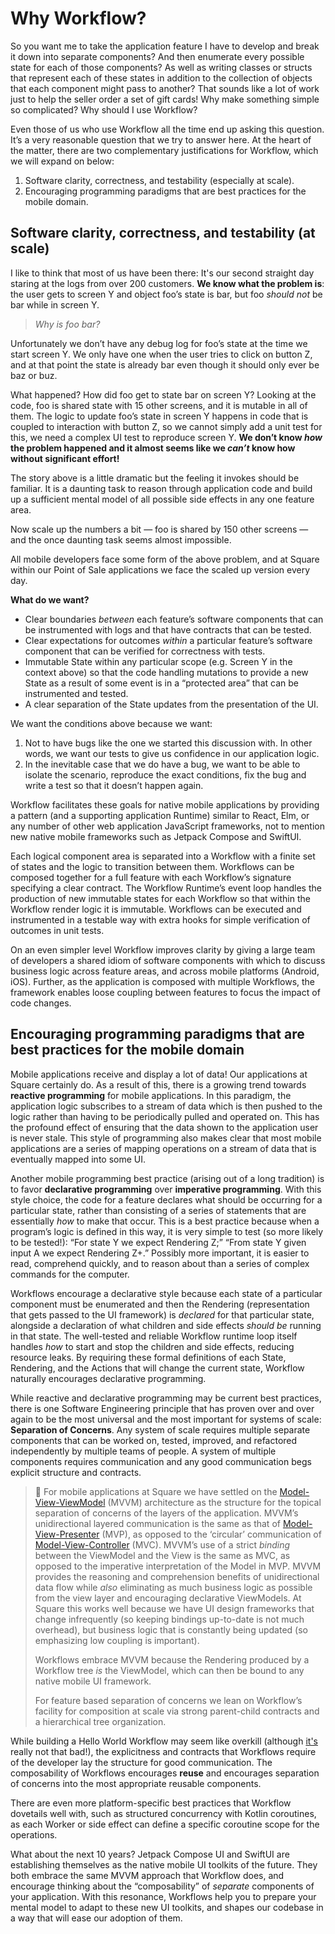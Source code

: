 # Why Workflow?

So you want me to take the application feature I have to develop and break it down into separate components? And then enumerate every possible state for each of those components? As well as writing classes or structs that represent each of these states in addition to the collection of objects that each component might pass to another? That sounds like a lot of work just to help the seller order a set of gift cards! Why make something simple so complicated? Why should I use Workflow?

Even those of us who use Workflow all the time end up asking this question. It’s a very reasonable question that we try to answer here. At the heart of the matter, there are two complementary justifications for Workflow, which we will expand on below:

1. Software clarity, correctness, and testability (especially at scale).
1. Encouraging programming paradigms that are best practices for the mobile domain.

## **Software clarity, correctness, and testability (at scale)**

I like to think that most of us have been there: It's our second straight day staring at the logs from over 200 customers. **We know what the problem is**: the user gets to screen Y and object foo’s state is bar, but foo *should not* be bar while in screen Y.

> *Why is foo bar?*

Unfortunately we don’t have any debug log for foo’s state at the time we start screen Y. We only have one when the user tries to click on button Z, and at that point the state is already bar even though it should only ever be baz or buz.

What happened? How did foo get to state bar on screen Y? Looking at the code, foo is shared state with 15 other screens, and it is mutable in all of them. The logic to update foo’s state in screen Y happens in code that is coupled to interaction with button Z, so we cannot simply add a unit test for this, we need a complex UI test to reproduce screen Y. **We don’t know *how* the problem happened and it almost seems like we *can’t* know how without significant effort!**

The story above is a little dramatic but the feeling it invokes should be familiar. It is a daunting task to reason through application code and build up a sufficient mental model of all possible side effects in any one feature area.

Now scale up the numbers a bit — foo is shared by 150 other screens — and the once daunting task seems almost impossible.

All mobile developers face some form of the above problem, and at Square within our Point of Sale applications we face the scaled up version every day.

**What do we want?**

- Clear boundaries *between* each feature’s software components that can be instrumented with logs and that have contracts that can be tested.
- Clear expectations for outcomes *within* a particular feature’s software component that can be verified for correctness with tests.
- Immutable State within any particular scope (e.g. Screen Y in the context above) so that the code handling mutations to provide a new State as a result of some event is in a “protected area” that can be instrumented and tested.
- A clear separation of the State updates from the presentation of the UI.

We want the conditions above because we want:

1. Not to have bugs like the one we started this discussion with. In other words, we want our tests to give us confidence in our application logic.
1. In the inevitable case that we do have a bug, we want to be able to isolate the scenario, reproduce the exact conditions, fix the bug and write a test so that it doesn’t happen again.

Workflow facilitates these goals for native mobile applications by providing a pattern (and a supporting application Runtime) similar to React, Elm, or any number of other web application JavaScript frameworks, not to mention new native mobile frameworks such as Jetpack Compose and SwiftUI.

Each logical component area is separated into a Workflow with a finite set of states and the logic to transition between them. Workflows can be composed together for a full feature with each Workflow’s signature specifying a clear contract. The Workflow Runtime’s event loop handles the production of new immutable states for each Workflow so that within the Workflow render logic it is immutable. Workflows can be executed and instrumented in a testable way with extra hooks for simple verification of outcomes in unit tests.

On an even simpler level Workflow improves clarity by giving a large team of developers a shared idiom of software components with which to discuss business logic across feature areas, and across mobile platforms (Android, iOS). Further, as the application is composed with multiple Workflows, the framework enables loose coupling between features to focus the impact of code changes.

## **Encouraging programming paradigms that are best practices for the mobile domain**

Mobile applications receive and display a lot of data! Our applications at Square certainly do. As a result of this, there is a growing trend towards **reactive programming** for mobile applications. In this paradigm, the application logic subscribes to a stream of data which is then pushed to the logic rather than having to be periodically pulled and operated on. This has the profound effect of ensuring that the data shown to the application user is never stale. This style of programming also makes clear that most mobile applications are a series of mapping operations on a stream of data that is eventually mapped into some UI.

Another mobile programming best practice (arising out of a long tradition) is to favor **declarative programming** over **imperative programming**. With this style choice, the code for a feature declares what should be occurring for a particular state, rather than consisting of a series of statements that are essentially *how* to make that occur. This is a best practice because when a program’s logic is defined in this way, it is very simple to test (so more likely to be tested!): “For state Y we expect Rendering Z;” “From state Y given input A we expect Rendering Z+.” Possibly more important, it is easier to read, comprehend quickly, and to reason about than a series of complex commands for the computer.

Workflows encourage a declarative style because each state of a particular component must be enumerated and then the Rendering (representation that gets passed to the UI framework) is *declared* for that particular state, alongside a declaration of what children and side effects *should be* running in that state. The well-tested and reliable Workflow runtime loop itself handles *how* to start and stop the children and side effects, reducing resource leaks. By requiring these formal definitions of each State, Rendering, and the Actions that will change the current state, Workflow naturally encourages declarative programming.

While reactive and declarative programming may be current best practices, there is one Software Engineering principle that has proven over and over again to be the most universal and the most important for systems of scale: **Separation of Concerns**. Any system of scale requires multiple separate components that can be worked on, tested, improved, and refactored independently by multiple teams of people. A system of multiple components requires communication and any good communication begs explicit structure and contracts.

> 🔎 For mobile applications at Square we have settled on the [Model-View-ViewModel](https://en.wikipedia.org/wiki/Model%E2%80%93view%E2%80%93viewmodel) (MVVM) architecture as the structure for the topical separation of concerns of the layers of the application. MVVM’s unidirectional layered communication is the same as that of [Model-View-Presenter](https://en.wikipedia.org/wiki/Model%E2%80%93view%E2%80%93presenter) (MVP), as opposed to the ‘circular’ communication of [Model-View-Controller](https://en.wikipedia.org/wiki/Model%E2%80%93view%E2%80%93controller) (MVC). MVVM’s use of a strict *binding* between the ViewModel and the View is the same as MVC, as opposed to the imperative interpretation of the Model in MVP. MVVM provides the reasoning and comprehension benefits of unidirectional data flow while *also* eliminating as much business logic as possible from the view layer and encouraging declarative ViewModels. At Square this works well because we have UI design frameworks that change infrequently (so keeping bindings up-to-date is not much overhead), but business logic that is constantly being updated (so emphasizing low coupling is important).
>
> Workflows embrace MVVM because the Rendering produced by a Workflow tree *is* the ViewModel, which can then be bound to any native mobile UI framework.
>
> For feature based separation of concerns we lean on Workflow’s facility for composition at scale via strong parent-child contracts and a hierarchical tree organization.

While building a Hello World Workflow may seem like overkill (although [it's](https://github.com/square/workflow-kotlin/blob/main/samples/hello-workflow/src/main/java/com/squareup/sample/helloworkflow/HelloWorkflow.kt) really not that bad!), the explicitness and contracts that Workflows require of the developer lay the structure for good communication. The composability of Workflows encourages **reuse** and encourages separation of concerns into the most appropriate reusable components.

There are even more platform-specific best practices that Workflow dovetails well with, such as structured concurrency with Kotlin coroutines, as each Worker or side effect can define a specific coroutine scope for the operations.

What about the next 10 years? Jetpack Compose UI and SwiftUI are establishing themselves as the native mobile UI toolkits of the future. They both embrace the same MVVM approach that Workflow does, and encourage thinking about the “composability” of *separate* components of your application. With this resonance, Workflows help you to prepare your mental model to adapt to these new UI toolkits, and shapes our codebase in a way that will ease our adoption of them.
